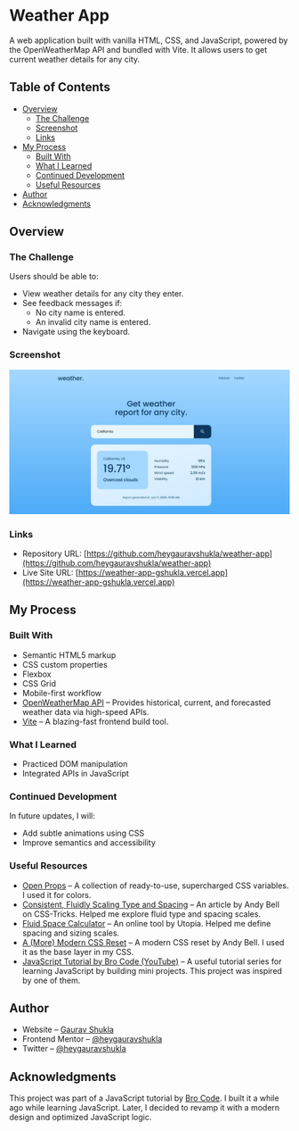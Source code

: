 # Weather App

A web application built with vanilla HTML, CSS, and JavaScript, powered by the OpenWeatherMap API and bundled with Vite. It allows users to get current weather details for any city.

## Table of Contents

- [Overview](#overview)
  - [The Challenge](#the-challenge)
  - [Screenshot](#screenshot)
  - [Links](#links)
- [My Process](#my-process)
  - [Built With](#built-with)
  - [What I Learned](#what-i-learned)
  - [Continued Development](#continued-development)
  - [Useful Resources](#useful-resources)
- [Author](#author)
- [Acknowledgments](#acknowledgments)

## Overview

### The Challenge

Users should be able to:

- View weather details for any city they enter.
- See feedback messages if:
  - No city name is entered.
  - An invalid city name is entered.
- Navigate using the keyboard.

### Screenshot

![](/public/screenshot.jpg)

### Links

- Repository URL: [https://github.com/heygauravshukla/weather-app](https://github.com/heygauravshukla/weather-app)
- Live Site URL: [https://weather-app-gshukla.vercel.app](https://weather-app-gshukla.vercel.app)

## My Process

### Built With

- Semantic HTML5 markup
- CSS custom properties
- Flexbox
- CSS Grid
- Mobile-first workflow
- [OpenWeatherMap API](https://openweathermap.org) – Provides historical, current, and forecasted weather data via high-speed APIs.
- [Vite](https://vite.dev) – A blazing-fast frontend build tool.

### What I Learned

- Practiced DOM manipulation
- Integrated APIs in JavaScript

### Continued Development

In future updates, I will:

- Add subtle animations using CSS
- Improve semantics and accessibility

### Useful Resources

- [Open Props](https://open-props.style) – A collection of ready-to-use, supercharged CSS variables. I used it for colors.
- [Consistent, Fluidly Scaling Type and Spacing](https://css-tricks.com/consistent-fluidly-scaling-type-and-spacing) – An article by Andy Bell on CSS-Tricks. Helped me explore fluid type and spacing scales.
- [Fluid Space Calculator](https://utopia.fyi/space/calculator) – An online tool by Utopia. Helped me define spacing and sizing scales.
- [A (More) Modern CSS Reset](https://piccalil.li/blog/a-more-modern-css-reset) – A modern CSS reset by Andy Bell. I used it as the base layer in my CSS.
- [JavaScript Tutorial by Bro Code (YouTube)](https://youtu.be/lfmg-EJ8gm4?si=YooR1gY8dMxH5fqx) – A useful tutorial series for learning JavaScript by building mini projects. This project was inspired by one of them.

## Author

- Website – [Gaurav Shukla](https://gshukla.vercel.app)
- Frontend Mentor – [@heygauravshukla](https://www.frontendmentor.io/profile/heygauravshukla)
- Twitter – [@heygauravshukla](https://www.twitter.com/heygauravshukla)

## Acknowledgments

This project was part of a JavaScript tutorial by [Bro Code](https://youtu.be/lfmg-EJ8gm4?si=YooR1gY8dMxH5fqx). I built it a while ago while learning JavaScript. Later, I decided to revamp it with a modern design and optimized JavaScript logic.
